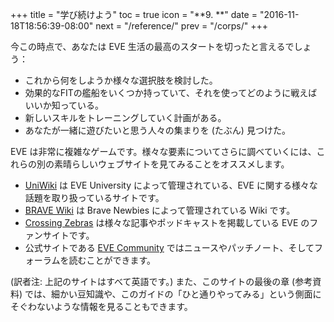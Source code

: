 +++
title = "学び続けよう"
toc = true
icon = "**9. **"
date = "2016-11-18T18:56:39-08:00"
next = "/reference/"
prev = "/corps/"
+++

今この時点で、あなたは EVE 生活の最高のスタートを切ったと言えるでしょう：

- これから何をしようか様々な選択肢を検討した。
- 効果的なFITの艦船をいくつか持っていて、それを使ってどのように戦えばいいか知っている。
- 新しいスキルをトレーニングしていく計画がある。
- あなたが一緒に遊びたいと思う人々の集まりを (たぶん) 見つけた。

EVE は非常に複雑なゲームです。様々な要素についてさらに調べていくには、これらの別の素晴らしいウェブサイトを見てみることをオススメします。

- [UniWiki](http://wiki.eveuniversity.org) は EVE University によって管理されている、EVE に関する様々な話題を取り扱っているサイトです。
- [BRAVE Wiki](https://wiki.braveineve.com/) は Brave Newbies によって管理されている Wiki です。
- [Crossing Zebras](http://crossingzebras.com/) は様々な記事やポッドキャストを掲載している EVE のファンサイトです。
- 公式サイトである [EVE Community](https://community.eveonline.com/) ではニュースやパッチノート、そしてフォーラムを読むことができます。

(訳者注: 上記のサイトはすべて英語です。)
また、このサイトの最後の章 (参考資料) では、細かい豆知識や、このガイドの「ひと通りやってみる」という側面にそぐわないような情報を見ることもできます。